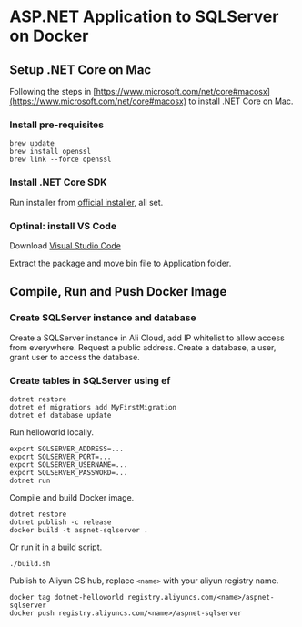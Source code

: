 # ASP.NET Application to SQLServer on Docker

## Setup .NET Core on Mac

Following the steps in [https://www.microsoft.com/net/core#macosx](https://www.microsoft.com/net/core#macosx) to install .NET Core on Mac.


### Install pre-requisites
```
brew update
brew install openssl
brew link --force openssl
```

### Install .NET Core SDK

Run installer from [official installer](https://go.microsoft.com/fwlink/?LinkID=809124), all set.

### Optinal: install VS Code

Download [Visual Studio Code](https://code.visualstudio.com/Download)

Extract the package and move bin file to Application folder.

## Compile, Run and Push Docker Image

### Create SQLServer instance and database

Create a SQLServer instance in Ali Cloud, add IP whitelist to allow access from everywhere.
Request a public address. Create a database, a user, grant user to access
the database.

### Create tables in SQLServer using ef

```
dotnet restore
dotnet ef migrations add MyFirstMigration
dotnet ef database update
```

Run helloworld locally.

```
export SQLSERVER_ADDRESS=...
export SQLSERVER_PORT=...
export SQLSERVER_USERNAME=...
export SQLSERVER_PASSWORD=...
dotnet run
```

Compile and build Docker image.

```
dotnet restore
dotnet publish -c release
docker build -t aspnet-sqlserver .
```
Or run it in a build script.

```
./build.sh
```

Publish to Aliyun CS hub, replace ```<name>``` with your aliyun registry name.

```
docker tag dotnet-helloworld registry.aliyuncs.com/<name>/aspnet-sqlserver
docker push registry.aliyuncs.com/<name>/aspnet-sqlserver
```
